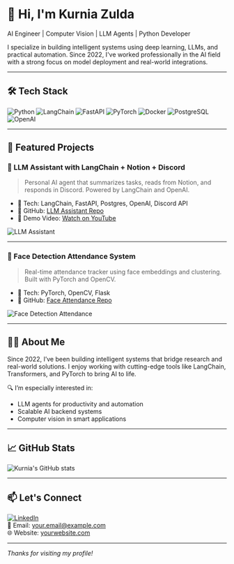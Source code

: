 # 👋 Hi, I'm Kurnia Zulda

AI Engineer | Computer Vision | LLM Agents | Python Developer

I specialize in building intelligent systems using deep learning, LLMs, and practical automation. Since 2022, I've worked professionally in the AI field with a strong focus on model deployment and real-world integrations.

---

## 🛠 Tech Stack

![Python](https://img.shields.io/badge/Python-3776AB?style=for-the-badge&logo=python&logoColor=white)
![LangChain](https://img.shields.io/badge/LangChain-blueviolet?style=for-the-badge)
![FastAPI](https://img.shields.io/badge/FastAPI-009688?style=for-the-badge&logo=fastapi&logoColor=white)
![PyTorch](https://img.shields.io/badge/PyTorch-EE4C2C?style=for-the-badge&logo=pytorch&logoColor=white)
![Docker](https://img.shields.io/badge/Docker-2496ED?style=for-the-badge&logo=docker&logoColor=white)
![PostgreSQL](https://img.shields.io/badge/Postgres-4169E1?style=for-the-badge&logo=postgresql&logoColor=white)
![OpenAI](https://img.shields.io/badge/OpenAI-412991?style=for-the-badge&logo=openai&logoColor=white)

---

## 🚀 Featured Projects

### 🧠 LLM Assistant with LangChain + Notion + Discord

> Personal AI agent that summarizes tasks, reads from Notion, and responds in Discord. Powered by LangChain and OpenAI.

- 🧰 Tech: LangChain, FastAPI, Postgres, OpenAI, Discord API  
- 📂 GitHub: [LLM Assistant Repo](https://github.com/yourusername/llm-assistant)  
- 🎥 Demo Video: [Watch on YouTube](https://youtu.be/demo-link)

![LLM Assistant](https://github.com/yourusername/llm-assistant/blob/main/demo.gif)

---

### 🧍 Face Detection Attendance System

> Real-time attendance tracker using face embeddings and clustering. Built with PyTorch and OpenCV.

- 🧰 Tech: PyTorch, OpenCV, Flask  
- 📂 GitHub: [Face Attendance Repo](https://github.com/yourusername/face-attendance)

![Face Detection Attendance](https://github.com/yourusername/face-attendance/blob/main/sample_output.png)

---

## 👨‍💻 About Me

Since 2022, I’ve been building intelligent systems that bridge research and real-world solutions. I enjoy working with cutting-edge tools like LangChain, Transformers, and PyTorch to bring AI to life.

🔍 I’m especially interested in:
- LLM agents for productivity and automation
- Scalable AI backend systems
- Computer vision in smart applications

---

## 📈 GitHub Stats

![Kurnia's GitHub stats](https://github-readme-stats.vercel.app/api?username=yourusername&show_icons=true&theme=radical)

---

## 📫 Let's Connect

[![LinkedIn](https://img.shields.io/badge/LinkedIn-0077B5?style=flat&logo=linkedin&logoColor=white)](https://linkedin.com/in/yourlinkedin)  
📧 Email: your.email@example.com  
🌐 Website: [yourwebsite.com](https://yourwebsite.com)

---

_Thanks for visiting my profile!_
